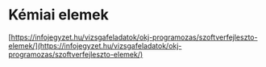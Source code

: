 # Kémiai elemek

[https://infojegyzet.hu/vizsgafeladatok/okj-programozas/szoftverfejleszto-elemek/](https://infojegyzet.hu/vizsgafeladatok/okj-programozas/szoftverfejleszto-elemek/)